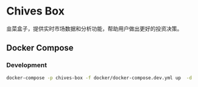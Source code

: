 # Chives Box

韭菜盒子，提供实时市场数据和分析功能，帮助用户做出更好的投资决策。

## Docker Compose

### Development

````bash
docker-compose -p chives-box -f docker/docker-compose.dev.yml up  -d
```` 
